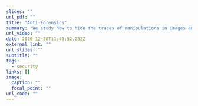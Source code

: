 ```yaml
---
slides: ""
url_pdf: ""
title: "Anti-Forensics"
summary: "We study how to hide the traces of manipulations in images and present a novel GANs to achieve anti-forensics performance. \r\n"
url_video: ""
date: 2020-12-28T11:40:52.252Z
external_link: ""
url_slides: ""
subtitle: ""
tags:
  - security
links: []
image:
  caption: ""
  focal_point: ""
url_code: ""
---
```


